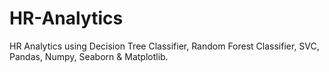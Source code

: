 # HR-Analytics
HR Analytics using Decision Tree Classifier, Random Forest Classifier, SVC, Pandas, Numpy, Seaborn &amp; Matplotlib.
